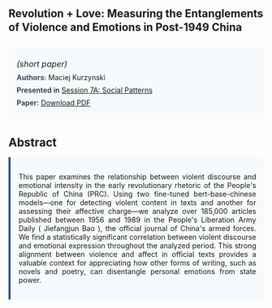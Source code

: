 
<style>    
    h2 {
        margin-top: 0;
        margin-bottom: 1.5rem;
        line-height: 1.3;
    }
    
    h3 {
        margin-top: 2rem;
        margin-bottom: 1rem;
        font-size: 1.4rem;
        font-weight:bold;
    }
    
    .metadata {
        background-color: #f7fafc;
        padding: 1rem;
        border-radius: 6px;
        margin-bottom: 2rem;
    }
    
    .metadata p {
        margin: 0.5rem 0;
    }
    
    .abstract {
        text-align: justify;
        padding: 1rem;
        background-color: #f7fafc;
        border-left: 4px solid #2c5282;
        border-radius: 0 6px 6px 0;
    }
    
    strong {
        color: #2d3748;
        font-weight: 600;
    }
</style>
<main role="main">
<h2>Revolution + Love: Measuring the Entanglements of Violence and Emotions in Post-1949 China</h2>

<section class="metadata">
<p style='font-size:1rem'><i>(short paper)</i></p>
<p><strong>Authors:</strong> Maciej Kurzynski</p>
<p><strong>Presented in</strong> <a href="/programme/#session7A">Session 7A: Social Patterns</a></p>
<p><strong>Paper:</strong> <a href="https://ceur-ws.org/Vol-3558/paper94.pdf">Download PDF</a></p>
</section>

<section>
<h3>Abstract</h3>
<div class="abstract">
<p>This paper examines the relationship between violent discourse and emotional intensity in the early revolutionary rhetoric of the People's Republic of China (PRC). Using two fine-tuned  bert-base-chinese  models—one for detecting violent content in texts and another for assessing their affective charge—we analyze over 185,000 articles published between 1956 and 1989 in the  People's Liberation Army Daily ( Jiefangjun Bao ), the official journal of China's armed forces. We find a statistically significant correlation between violent discourse and emotional expression throughout the analyzed period. This strong alignment between violence and affect in official texts provides a valuable context for appreciating how other forms of writing, such as novels and poetry, can disentangle personal emotions from state power.</p>
</div>
</section>
</main>